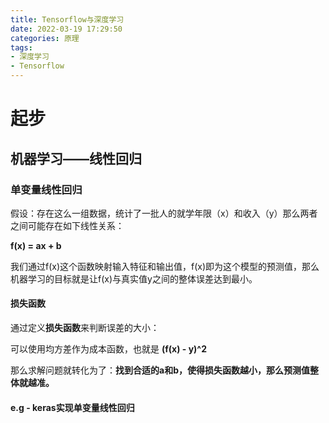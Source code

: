 ```yaml
---
title: Tensorflow与深度学习
date: 2022-03-19 17:29:50
categories: 原理
tags: 
- 深度学习
- Tensorflow
---
```


# 起步

## 机器学习——线性回归

### 单变量线性回归

假设：存在这么一组数据，统计了一批人的就学年限（x）和收入（y）那么两者之间可能存在如下线性关系：

**f(x) = ax + b**

我们通过f(x)这个函数映射输入特征和输出值，f(x)即为这个模型的预测值，那么机器学习的目标就是让f(x)与真实值y之间的整体误差达到最小。

#### 损失函数

通过定义**损失函数**来判断误差的大小：

可以使用均方差作为成本函数，也就是 **(f(x) - y)^2** 

那么求解问题就转化为了：**找到合适的a和b，使得损失函数越小，那么预测值整体就越准。**

#### e.g - keras实现单变量线性回归

